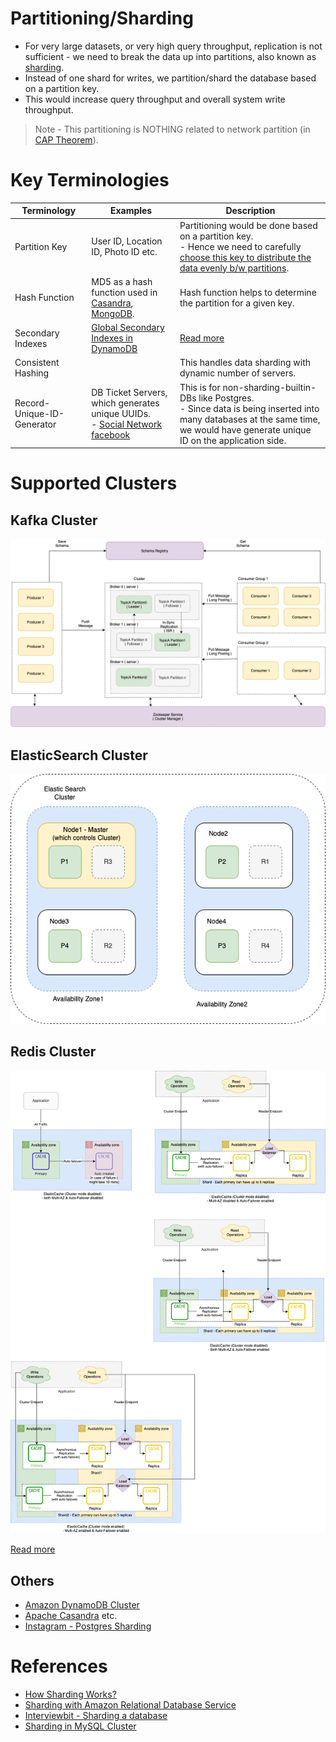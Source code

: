 # Partitioning/Sharding
- For very large datasets, or very high query throughput, replication is not sufficient - we need to break the data up into partitions, also known as [sharding](https://aws.amazon.com/what-is/database-sharding/).
- Instead of one shard for writes, we partition/shard the database based on a partition key. 
- This would increase query throughput and overall system write throughput.

> Note - This partitioning is NOTHING related to network partition (in [CAP Theorem](../PACELCTheorem/CAPTheorem.md)).

# Key Terminologies

| Terminology                | Examples                                                                                                                                                  | Description                                                                                                                                                                             |
|----------------------------|-----------------------------------------------------------------------------------------------------------------------------------------------------------|-----------------------------------------------------------------------------------------------------------------------------------------------------------------------------------------|
| Partition Key              | User ID, Location ID, Photo ID etc.                                                                                                                       | Partitioning would be done based on a partition key. <br/>- Hence we need to carefully [choose this key to distribute the data evenly b/w partitions](PartitionKeyTips.md).             |
| Hash Function              | MD5 as a hash function used in [Casandra](../../NoSQL-Databases/WideColumnDB/ApacheCasandra.md), [MongoDB](../../NoSQL-Databases/DocumentDB/MongoDB/Readme.md).      | Hash function helps to determine the partition for a given key.                                                                                                                         |
| Secondary Indexes          | [Global Secondary Indexes in DynamoDB](../../../2_AWSServices/6_DatabaseServices/AmazonDynamoDB/Readme.md)                                                | [Read more](../DataStructuresDB/Indexing/Readme.md)                                                                                                                                     |
| Consistent Hashing         |                                                                                                                                                           | This handles data sharding with dynamic number of servers.                                                                                                                              |
| Record-Unique-ID-Generator | DB Ticket Servers, which generates unique UUIDs.<br/>- [Social Network facebook](../../../0_HLDUseCasesProblems/SocialNetworkFacebookInstagram/Readme.md) | This is for non-sharding-builtin-DBs like Postgres. <br/>- Since data is being inserted into many databases at the same time, we would have generate unique ID on the application side. |

# Supported Clusters

## Kafka Cluster

![](../../../5_MessageBrokers/assets/Kafka-Architecture.drawio.png)

## ElasticSearch Cluster

![](../../Search-Databases/ElasticSearch/assests/ElasticSearch-Cluster.png)

## Redis Cluster

![](../../../2_AWSServices/6_DatabaseServices/AmazonElasticCache/assets/ElasticCache-Multi-AZ.drawio.png)

[Read more](../../../2_AWSServices/6_DatabaseServices/AmazonElasticCache/Readme.md)

## Others
- [Amazon DynamoDB Cluster](../../../2_AWSServices/6_DatabaseServices/AmazonDynamoDB/Partioning.md)
- [Apache Casandra](../../NoSQL-Databases/WideColumnDB/ApacheCasandra.md) etc.
- [Instagram - Postgres Sharding](../../../0_HLDUseCasesProblems/SocialNetworkFacebookInstagram/Readme.md)

# References
- [How Sharding Works?](https://medium.com/@jeeyoungk/how-sharding-works-b4dec46b3f6)
- [Sharding with Amazon Relational Database Service](https://aws.amazon.com/blogs/database/sharding-with-amazon-relational-database-service/)
- [Interviewbit - Sharding a database](https://www.interviewbit.com/problems/sharding-a-database/)
- [Sharding in MySQL Cluster](https://www.mysql.com/products/cluster/scalability.html)